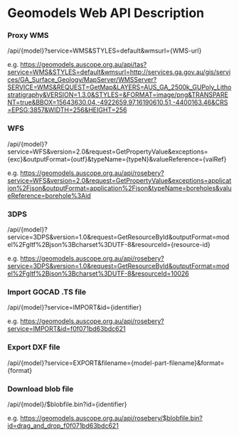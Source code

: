# Geomodels Web API Description

### Proxy WMS

/api/{model}?service=WMS&STYLES=default&wmsurl={WMS-url}

e.g. https://geomodels.auscope.org.au/api/tas?service=WMS&STYLES=default&wmsurl=http://services.ga.gov.au/gis/services/GA_Surface_Geology/MapServer/WMSServer?SERVICE=WMS&REQUEST=GetMap&LAYERS=AUS_GA_2500k_GUPoly_Lithostratigraphy&VERSION=1.3.0&STYLES=&FORMAT=image/png&TRANSPARENT=true&BBOX=15643630.04,-4922659.97,16190610.51,-4400163.46&CRS=EPSG:3857&WIDTH=256&HEIGHT=256


### WFS

/api/{model}?service=WFS&version=2.0&request=GetPropertyValue&exceptions={exc}&outputFormat={outf}&typeName={typeN}&valueReference={valRef}

e.g. https://geomodels.auscope.org.au/api/rosebery?service=WFS&version=2.0&request=GetPropertyValue&exceptions=application%2Fjson&outputFormat=application%2Fjson&typeName=boreholes&valueReference=borehole%3Aid

### 3DPS

/api/{model}?service=3DPS&version=1.0&request=GetResourceById&outputFormat=model%2Fgltf%2Bjson%3Bcharset%3DUTF-8&resourceId={resource-id}

e.g. https://geomodels.auscope.org.au/api/rosebery?service=3DPS&version=1.0&request=GetResourceById&outputFormat=model%2Fgltf%2Bjson%3Bcharset%3DUTF-8&resourceId=10026

### Import GOCAD .TS file

/api/{model}?service=IMPORT&id={identifier}

e.g. https://geomodels.auscope.org.au/api/rosebery?service=IMPORT&id=f0f071bd63bdc621

### Export DXF file

/api/{model}?service=EXPORT&filename={model-part-filename}&format={format}


### Download blob file 

/api/{model}/$blobfile.bin?id={identifier}

e.g. https://geomodels.auscope.org.au/api/rosebery/$blobfile.bin?id=drag_and_drop_f0f071bd63bdc621
